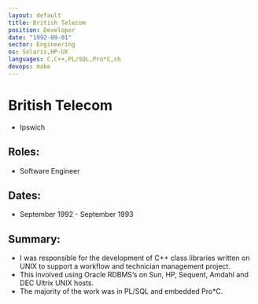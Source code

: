 ```yaml
---
layout: default
title: British Telecom
position: Developer
date: "1992-09-01"
sector: Engineering
os: Solaris,HP-UX
languages: C,C++,PL/SQL,Pro*C,sh
devops: make
---
```

# British Telecom
- Ipswich

## Roles:		
- Software Engineer

## Dates:
- September 1992 - September 1993

## Summary:
-	I was responsible for the development of C++ class libraries written on UNIX to support a workflow and technician management project.
- This involved using Oracle RDBMS’s on Sun, HP, Sequent, Amdahl and DEC Ultrix UNIX hosts.
- The majority of the work was in PL/SQL and embedded Pro*C.
